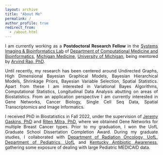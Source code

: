 ```yaml
---
layout: archive
title: "About Me"
permalink: /
author_profile: true
redirect_from: 
  - /about.html
---
```


<span style="text-align: justify"> 

I am currently working as a **Postdoctoral Research Fellow**  in the <span style ="color:blue">[Systems Imaging & Bioinformatics Lab](https://sibl.lab.medicine.umich.edu/)</span> of <span style = "color:blue">[Department of Computational Medicine and Bioinformatics](https://medicine.umich.edu/dept/computational-medicine-bioinformatics)</span>,  <span style = "color:blue">[Michigan Medicine](https://www.uofmhealth.org/)</span>, <span style = "color:blue">[University of Michigan](https://umich.edu/)</span>, being mentored by <span style ="color:blue">[Arvind Rao, PhD](https://sph.umich.edu/faculty-profiles/rao-arvind.html)</span>. 

Until recently, my research has been centered around Undirected Graphs, High Dimensional Bayesian Graphical Models, Bayesian Hierarchical Models, Shrinkage Priors, Bayesian Variable Selection, Spatial Statistics. Apart from these I am interested in Variational Bayes Algorithms, Computational Statistics, Longitudinal Data Analysis abutting on areas of Biostatistics. From an application perspective I am currently interested in Gene Networks, Cancer Biology, Single Cell Seq Data, Spatial Transcriptomics and Image Informatics. 

I received PhD in Biostatistics in Fall 2022, under the supervision of <span style ="color:blue">[Jeremy Gaskins, PhD](https://louisville.edu/sphis/directory/jeremy-gaskins-phd)</span> and <span style ="color:blue">[Riten Mitra, PhD](https://louisville.edu/sphis/directory/riten-mitra)</span>, where we obtained Gene Networks for multiple Breast Cancer types. Prior to my graduation, I won the UofL Graduate School Dissertation Completion Award. During my graduate studies, I collaborated with <span style ="color:blue">[Department of Radiation Oncology, UofL](https://louisville.edu/medicine/departments/radiationoncology)</span>, <span style ="color:blue">[Department of Pediatrics, UofL](https://louisville.edu/medicine/departments/pediatrics)</span> and <span style ="color:blue">[Kentucky Antibiotic Awareness](https://louisville.edu/medicine/departments/pediatrics/research/cahrds/KYAbxAwareness)</span>, gathering some exposure of dealing with large Pediatric MEDICAID data.
